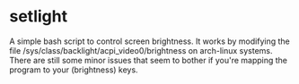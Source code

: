 # setlight

A simple bash script to control screen brightness. It works by modifying the file /sys/class/backlight/acpi_video0/brightness on arch-linux systems. There are still some minor issues that seem to bother if you're mapping the program to your (brightness) keys.
